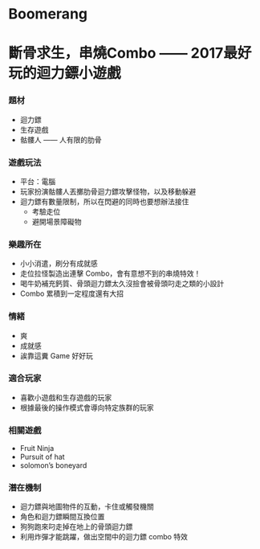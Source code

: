 # Boomerang

# 斷骨求生，串燒Combo —— 2017最好玩的迴力鏢小遊戲
### 題材
  - 迴力鏢
  - 生存遊戲
  - 骷髏人 —— 人有限的肋骨
### 遊戲玩法
  - 平台：電腦
  - 玩家扮演骷髏人丟擲肋骨迴力鏢攻擊怪物，以及移動躲避
  - 迴力鏢有數量限制，所以在閃避的同時也要想辦法接住
    - 考驗走位
    - 避開場景障礙物
### 樂趣所在
  - 小小消遣，刷分有成就感
  - 走位拉怪製造出連擊 Combo，會有意想不到的串燒特效！
  - 喝牛奶補充鈣質、骨頭迴力鏢太久沒撿會被骨頭叼走之類的小設計
  - Combo 累積到一定程度還有大招
### 情緒
  - 爽
  - 成就感
  - 誒靠這糞 Game 好好玩
### 適合玩家
  - 喜歡小遊戲和生存遊戲的玩家
  - 根據最後的操作模式會導向特定族群的玩家
### 相關遊戲
  - Fruit Ninja
  - Pursuit of hat
  - solomon’s boneyard
### 潛在機制
  - 迴力鏢與地圖物件的互動，卡住或觸發機關
  - 角色和迴力鏢瞬間互換位置
  - 狗狗跑來叼走掉在地上的骨頭迴力鏢
  - 利用炸彈才能跳躍，做出空間中的迴力鏢 combo 特效
